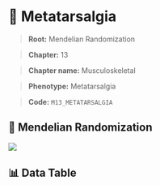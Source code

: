 # 🧪 Metatarsalgia

> **Root:** Mendelian Randomization

> **Chapter:** 13  

> **Chapter name:** Musculoskeletal

> **Phenotype:** Metatarsalgia  

> **Code:** `M13_METATARSALGIA`

## 🧬 Mendelian Randomization  

<img src="/MR/Figures/Forward/M13_METATARSALGIA.png"/>

## 📊 Data Table

<CsvTableMRF src="/MR/Data/Forward/M13_METATARSALGIA.csv"/>
